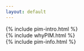 ```yaml
---
layout: default
---
```

<div class="selection" id="selection0">
	<div class="top-main-part pim-bg"> 
		{% include pim-intro.html %} 
	</div>
</div>
<div class="selection" id="selection2">
	<div class="row" >
		<div class="col-md-12 col-sm-12">
			<div class="vertical-tab-menu">
				{% include whyPIM.html %}
            </div>
        </div>
    </div>
</div>
<div class="selection bg-gray" id="selection1">   
	<div class="container top-space" >
		{% include pim-info.html %}
	</div>
</div>	
